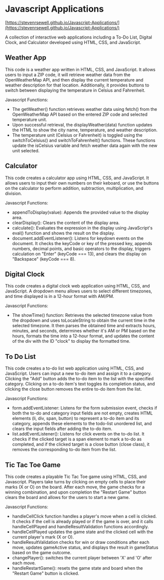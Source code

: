 # Javascript Applications
[https://stevenrsewell.github.io/Javascript-Applications/](https://stevenrsewell.github.io/Javascript-Applications/)

A collection of interactive web applications including a To-Do List, Digital Clock, and Calculator developed using HTML, CSS, and JavaScript.

## Weather App
This code is a weather app written in HTML, CSS, and JavaScript. It allows users to input a ZIP code, it will retrieve weather data from the OpenWeatherMap API, and then display the current temperature and weather description for that location. Additionally, it provides buttons to switch between displaying the temperature in Celsius and Fahrenheit.

Javascript Functions:
+ The getWeather() function retrieves weather data using fetch() from the OpenWeatherMap API based on the entered ZIP code and selected temperature unit.
+ Upon successful retrieval, the displayWeather(data) function updates the HTML to show the city name, temperature, and weather description.
+ The temperature unit (Celsius or Fahrenheit) is toggled using the switchToCelsius() and switchToFahrenheit() functions. These functions update the isCelsius variable and fetch weather data again with the new unit selected.

## Calculator
This code creates a calculator app using HTML, CSS, and JavaScript. It allows users to input their own numbers on their keboard, or use the buttons on the calculator to perform addition, subtraction, multiplication, and division. 

Javascript Functions:
+ appendToDisplay(value): Appends the provided value to the display area.
+ clearDisplay(): Clears the content of the display area.
+ calculate(): Evaluates the expression in the display using JavaScript's eval() function and shows the result on the display.
+ document.addEventListener(): Listens for keydown events on the document. It checks the keyCode or key of the pressed key, appends numbers, decimal points, and basic operators to the display, triggers calculation on "Enter" (keyCode === 13), and clears the display on "Backspace" (keyCode === 8).

## Digital Clock
This code creates a digital clock web application using HTML, CSS, and JavaScript. A dropdown menu allows users to select different timezones, and time displayed is in a 12-hour format with AM/PM.

Javascript Functions:
+ The showTime() function: Retrieves the selected timezone value from the dropdown and uses toLocaleString to obtain the current time in the selected timezone. It then parses the obtained time and extracts hours, minutes, and seconds, determines whether it's AM or PM based on the hours, formats the time into a 12-hour format, and updates the content of the div with the ID "clock" to display the formatted time.

## To Do List
This code creates a to-do list web application using HTML, CSS, and JavaScript. Users can input a new to-do item and assign it to a category. Clicking the "Add" button adds the to-do item to the list with the specified category. Clicking on a to-do item's text toggles its completion status, and clicking the close button removes the entire to-do item from the list.

Javascript Functions:
+ form.addEventListener: Listens for the form submission event, checks if both the to-do and category input fields are not empty, creates HTML elements (li, div, span, button) to represent a to-do item and its category, appends these elements to the todo-list unordered list, and clears the input fields after adding the to-do item.
+ list.addEventListener(): Listens for click events on the to-do list. It checks if the clicked target is a span element to mark a to-do as completed, and if the clicked target is a close button (close class), it removes the corresponding to-do item from the list.

## Tic Tac Toe Game
This code creates a playable Tic Tac Toe game using HTML, CSS, and Javascript. Players take turns by clicking on empty cells to place their marks (X or O) on the board. After each move, the game checks for a winning combination, and upon completion the "Restart Game" button clears the board and allows for the users to start a new game.

Javascript Functions:
+ handleCellClick function handles a player's move when a cell is clicked. It checks if the cell is already played or if the game is over, and it calls handleCellPlayed and handleResultValidation functions accordingly.
+ handleCellPlayed updates the game state and the clicked cell with the current player's mark (X or O).
+ handleResultValidation checks for win or draw conditions after each move, updates gameActive status, and displays the result in gameStatus based on the game outcome.
+ changePlayer(): switches the current player between 'X' and 'O' after each move.
+ handleRestartGame(): resets the game state and board when the "Restart Game" button is clicked.
